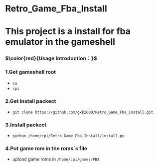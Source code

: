 # Retro_Game_Fba_Install
#
# This project is a install for fba emulator in the gameshell


### $\color{red}{Usage introduction：}$

### 1.Get gameshell root
- `su`
- `cpi`


### 2.Get install packect
- `git clone https://github.com/gxk2000/Retro_Game_Fba_Install.git`


### 3.Install packect
- `python /home/cpi/Retro_Game_Fba_Install/install.py`


### 4.Put game rom in the roms`s file
- upload game roms in `/home/cpi/games/FBA`
